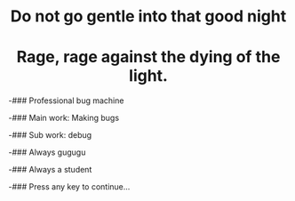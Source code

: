 <h1 align="center">Do not go gentle into that good night </h1>
<h1 align="center">Rage, rage against the dying of the light. </h1>

-### Professional bug machine

-### Main work: Making bugs

-### Sub work: debug

-### Always gugugu

-### Always a student

-### Press any key to continue...

<!--
**HeaIer/HeaIer** is a ✨ _special_ ✨ repository because its `README.md` (this file) appears on your GitHub profile.

Here are some ideas to get you started:

- 🔭 I’m currently working on ...
- 🌱 I’m currently learning ...
- 👯 I’m looking to collaborate on ...
- 🤔 I’m looking for help with ...
- 💬 Ask me about ...
- 📫 How to reach me: ...
- 😄 Pronouns: ...
- ⚡ Fun fact: ...
-->
